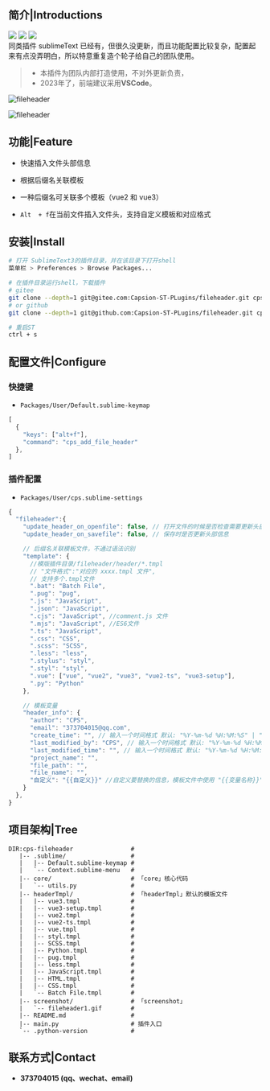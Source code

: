 ## 简介|Introductions

<div>
    <img flex="left" src="https://img.shields.io/badge/python-%3E%3D3.8.0-3776AB"/>
    <img flex="left" src="https://img.shields.io/badge/Sublime%20Text-FF9800?style=flat&logo=Sublime%20Text&logoColor=white"/>
    <img flex="left" src="https://img.shields.io/github/license/caoxiemeihao/electron-vite-vue?style=flat"/>
</div>
同类插件 sublimeText 已经有，但很久没更新，而且功能配置比较复杂，配置起来有点没弄明白，所以特意重复造个轮子给自己的团队使用。

> - 本插件为团队内部打造使用，不对外更新负责，
> - 2023年了，前端建议采用**VSCode**。

![fileheader](/screenshot/sublimeTextPlugs/cps-fileheader/fileheader.gif)

![fileheader](http://localhost:45462/image/fileheader.gif)



## 功能|Feature

- 快速插入文件头部信息
- 根据后缀名关联模板
- 一种后缀名可关联多个模板（vue2 和 vue3）

- `Alt  + f`在当前文件插入文件头，支持自定义模板和对应格式



## 安装|Install

```bash
# 打开 SublimeText3的插件目录，并在该目录下打开shell
菜单栏 > Preferences > Browse Packages...

# 在插件目录运行shell，下载插件
# gitee
git clone --depth=1 git@gitee.com:Capsion-ST-PLugins/fileheader.git cps_fileheader
# or github
git clone --depth=1 git@github.com:Capsion-ST-PLugins/fileheader.git cps_fileheader

# 重启ST
ctrl + s
```



## 配置文件|Configure

### **快捷键**

- `Packages/User/Default.sublime-keymap`

```js
[
  {
    "keys": ["alt+f"],
    "command": "cps_add_file_header"
  },
]
```

### **插件配置**

- `Packages/User/cps.sublime-settings`

```js
{
  "fileheader":{
    "update_header_on_openfile": false, // 打开文件的时候是否检查需要更新头部信息
    "update_header_on_savefile": false, // 保存时是否更新头部信息

    // 后缀名关联模板文件，不通过语法识别
    "template": {
      //模版插件目录/fileheader/header/*.tmpl
      // "文件格式":"对应的 xxxx.tmpl 文件",
      // 支持多个.tmpl文件
      ".bat": "Batch File",
      ".pug": "pug",
      ".js": "JavaScript",
      ".json": "JavaScript",
      ".cjs": "JavaScript", //comment.js 文件
      ".mjs": "JavaScript", //ES6文件
      ".ts": "JavaScript",
      ".css": "CSS",
      ".scss": "SCSS",
      ".less": "less",
      ".stylus": "styl",
      ".styl": "styl",
      ".vue": ["vue", "vue2", "vue3", "vue2-ts", "vue3-setup"],
      ".py": "Python"
    },

    // 模板变量
    "header_info": {
      "author": "CPS",
      "email": "373704015@qq.com",
      "create_time": "", // 输入一个时间格式 默认: "%Y-%m-%d %H:%M:%S" | "%Y-%m-%d" | "%H:%M:%S"
      "last_modified_by": "CPS", // 输入一个时间格式 默认: "%Y-%m-%d %H:%M:%S" | "%Y-%m-%d" | "%H:%M:%S"
      "last_modified_time": "", // 输入一个时间格式 默认: "%Y-%m-%d %H:%M:%S" | "%Y-%m-%d" | "%H:%M:%S"
      "project_name": "",
      "file_path": "",
      "file_name": "",
      "自定义": "{{自定义}}" //自定义要替换的信息，模板文件中使用 "{{变量名称}}" 替代即可
    }
  },
}
```



## 项目架构|Tree

```basic
DIR:cps-fileheader                # 
   |-- .sublime/                  # 
   |   |-- Default.sublime-keymap # 
   |   `-- Context.sublime-menu   # 
   |-- core/                      # 「core」核心代码
   |   `-- utils.py               # 
   |-- headerTmpl/                # 「headerTmpl」默认的模板文件
   |   |-- vue3.tmpl              # 
   |   |-- vue3-setup.tmpl        # 
   |   |-- vue2.tmpl              # 
   |   |-- vue2-ts.tmpl           # 
   |   |-- vue.tmpl               # 
   |   |-- styl.tmpl              # 
   |   |-- SCSS.tmpl              # 
   |   |-- Python.tmpl            # 
   |   |-- pug.tmpl               # 
   |   |-- less.tmpl              # 
   |   |-- JavaScript.tmpl        # 
   |   |-- HTML.tmpl              # 
   |   |-- CSS.tmpl               # 
   |   `-- Batch File.tmpl        # 
   |-- screenshot/                # 「screenshot」
   |   `-- fileheader1.gif        # 
   |-- README.md                  # 
   |-- main.py                    # 插件入口
   `-- .python-version            # 

```



## 联系方式|Contact

- **373704015 (qq、wechat、email)**
